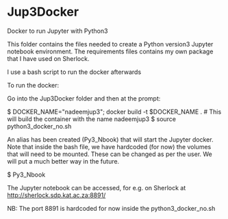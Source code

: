 # Jup3Docker
Docker to run Jupyter with Python3

This folder contains the files needed to create a Python version3 Jupyter notebook environment. The requirements files contains my own package that I have used on Sherlock.

I use a bash script to run the docker afterwards

To run the docker:

Go into the Jup3Docker folder and then at the prompt:

$ DOCKER_NAME="nadeemjup3"; docker build -t $DOCKER_NAME . # This will build the container with the name nadeemjup3
$ source python3_docker_no.sh

An alias has been created (Py3_Nbook) that will start the Jupyter docker. Note that inside the bash file, we have hardcoded (for now) the volumes that will need to be mounted. These can be changed as per the user. We will put a much better way in the future.

$ Py3_Nbook

The Jupyter notebook can be accessed, for e.g. on Sherlock at http://sherlock.sdp.kat.ac.za:8891/

NB: The port 8891 is hardcoded for now inside the python3_docker_no.sh

